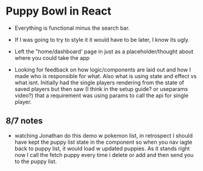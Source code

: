 # Puppy Bowl in React

- Everything is functional minus the search bar.

- If I was going to try to style it it would have to be later, I know its ugly.

- Left the "home/dashboard' page in just as a placeholder/thought about where you could take the app

- Looking for feedback on how logic/components are laid out and how I made who is responsible for what. Also what is using state and effect vs what isnt. Initially had the single players rendering from the state of saved players but then saw (I think in the setup guide? or useparams video?) that a requirement was using params to call the api for single player.


## 8/7 notes

- watching Jonathan do this demo w pokemon list, in retrospect I should have kept the puppy list state in the component so when you nav iagte back to puppy list, it would load w updated puppies. As it stands right now I call the fetch puppy every time i delete or add and then send you to the puppy list.